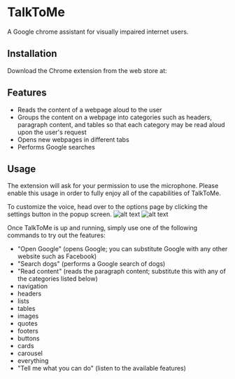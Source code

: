 # TalkToMe  
A Google chrome assistant for visually impaired internet users.

## Installation
Download the Chrome extension from the web store at:

## Features
- Reads the content of a webpage aloud to the user
- Groups the content on a webpage into categories such as headers, paragraph content, and tables so that each category may be read aloud upon the user's request
- Opens new webpages in different tabs
- Performs Google searches

## Usage
The extension will ask for your permission to use the microphone. Please enable this usage in order to fully enjoy all of the capabilities of TalkToMe.

To customize the voice, head over to the options page by clicking the settings button in the popup screen.
![alt text](https://c2.staticflickr.com/2/1868/44354192282_9f8de382fb_o.png "Logo Title Text 1")
![alt text](https://c2.staticflickr.com/2/1892/43686633304_d0c7566488_b.jpg "Logo Title Text 1")

Once TalkToMe is up and running, simply use one of the following commands to try out the features:
- "Open Google" (opens Google; you can substitute Google with any other website such as Facebook)
- "Search dogs" (performs a Google search of dogs)
- "Read content" (reads the paragraph content; substitute this with any of the categories listed below)
 - navigation
 - headers
 - lists
 - tables
 - images
 - quotes
 - footers
 - buttons
 - cards
 - carousel
 - everything
- "Tell me what you can do" (listen to the available features)
